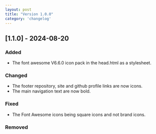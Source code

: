 ```yaml
---
layout: post
title: "Version 1.0.0"
category: 'changelog'
---
```


## [1.1.0] - 2024-08-20

### Added
 - The font awesome V6.6.0 icon pack in the head.html as a stylesheet.

### Changed
 - The footer repository, site and github profile links are now icons.
 - The main navigation text are now bold.
 
### Fixed
 - The Font Awesome icons being square icons and not brand icons.

### Removed
